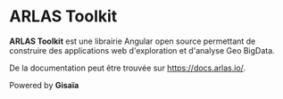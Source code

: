 # ARLAS Toolkit <br>
__ARLAS Toolkit__ est une librairie Angular open source permettant de construire des applications web d'exploration et d'analyse Geo BigData.


De la documentation peut être trouvée sur https://docs.arlas.io/.


Powered by __Gisaïa__